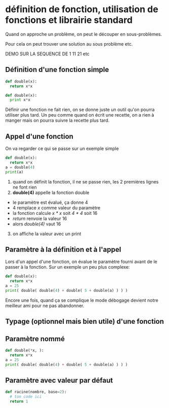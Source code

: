# définition de fonction, utilisation de fonctions et librairie standard

Quand on approche un problème, on peut le découper en sous-problèmes.

Pour cela on peut trouver une solution au sous problème etc.

DEMO SUR LA SEQUENCE DE 1 11 21 etc

## Définition d'une fonction simple

```python
def double(x):
  return x*x
```

```python
def double(x):
  print x*x
```

Définir une fonction ne fait rien, on se donne juste un outil qu'on
pourra utiliser plus tard. Un peu comme quand on écrit une recette, on a 
rien à manger mais on pourra suivre la recette plus tard.

## Appel d'une fonction

On va regarder ce qui se passe sur un exemple simple
```python
def double(x):
  return x*x
a = double(4)
print(a)
```
1. quand on définit la fonction, il ne se passe rien, les 2 premières lignes ne font rien
2. **double(4)** appelle la fonction double
 - le paramètre est évalué, ça donne 4
 - 4 remplace *x* comme valeur du paramètre
 - la fonction calcule *x * x* soit *4 * 4* soit 16
 - *return* renvoie la valeur 16
 - alors *double(4)* vaut 16
3. on affiche la valeur avec un print

## Paramètre à la définition et à l'appel

Lors d'un appel d'une fonction, on évalue le paramètre fourni avant de le
passer à la fonction. Sur un exemple un peu plus complexe:
```python
def double(x):
  return x*x
a = 25
print( double( double(4) + double( 5 + double(a) ) ) )
```
Encore une fois, quand ça se complique le mode débogage devient notre 
meilleur ami pour ne pas abandonner.

## Typage (optionnel mais bien utile) d'une fonction

## Paramètre nommé

```python
def double(*x, ):
  return x*x
a = 25
print( double( double(4) + double( 5 + double(a) ) ) )
```

## Paramètre avec valeur par défaut


```python
def racine(nombre, base=2):
  # ton code ici
  return 1
```

